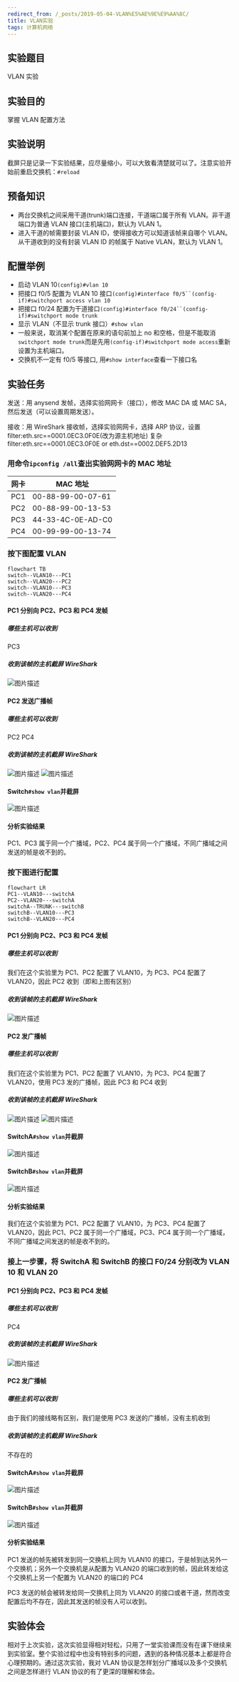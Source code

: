```yaml
---
redirect_from: /_posts/2019-05-04-VLAN%E5%AE%9E%E9%AA%8C/
title: VLAN实验
tags: 计算机网络
---
```


## 实验题目

VLAN 实验

## 实验目的

掌握 VLAN 配置方法

## 实验说明

截屏只是记录一下实验结果，应尽量缩小，可以大致看清楚就可以了。注意实验开始前重启交换机：`#reload`

## 预备知识

- 两台交换机之间采用干道(trunk)端口连接，干道端口属于所有 VLAN。非干道端口为普通 VLAN 接口(主机端口)，默认为 VLAN 1。
- 进入干道的帧需要封装 VLAN ID，使得接收方可以知道该帧来自哪个 VLAN。从干道收到的没有封装 VLAN ID 的帧属于 Native VLAN，默认为 VLAN 1。

## 配置举例

- 启动 VLAN 10`(config)#vlan 10`
- 把接口 f0/5 配置为 VLAN 10 接口` (config)#interface f0/5``(config-if)#switchport access vlan 10 `
- 把接口 f0/24 配置为干道接口` (config)#interface f0/24``(config-if)#switchport mode trunk `
- 显示 VLAN（不显示 trunk 接口）`#show vlan`
- 一般来说，取消某个配置在原来的语句前加上 no 和空格，但是不能取消`switchport mode trunk`而是先用`(config-if)#switchport mode access`重新设置为主机端口。
- 交换机不一定有 f0/5 等接口, 用`#show interface`查看一下接口名

## 实验任务

发送：用 anysend 发帧，选择实验网网卡（接口），修改 MAC DA 或 MAC SA，然后发送（可以设置周期发送）。

接收：用 WireShark 接收帧，选择实验网网卡，选择 ARP 协议，设置 filter:eth.src==0001.0EC3.0F0E(改为源主机地址)
复杂 filter:eth.src==0001.0EC3.0F0E or eth.dst==0002.DEF5.2D13

### 用命令`ipconfig /all`查出实验网网卡的 MAC 地址

| 网卡 | MAC 地址          |
| ---- | ----------------- |
| PC1  | 00-88-99-00-07-61 |
| PC2  | 00-88-99-00-13-53 |
| PC3  | 44-33-4C-0E-AD-C0 |
| PC4  | 00-99-99-00-13-74 |

### 按下图配置 VLAN

```mermaid
flowchart TB
switch--VLAN10---PC1
switch--VLAN20---PC2
switch--VLAN10---PC3
switch--VLAN20---PC4
```

#### PC1 分别向 PC2、PC3 和 PC4 发帧

##### 哪些主机可以收到

PC3

##### 收到该帧的主机截屏 WireShark

![图片描述](/assets/image/2019-05-04-1.jpg)

#### PC2 发送广播帧

##### 哪些主机可以收到

PC2 PC4

##### 收到该帧的主机截屏 WireShark

![图片描述](/assets/image/2019-05-04-2.jpg)
![图片描述](/assets/image/2019-05-04-3.jpg)

#### Switch`#show vlan`并截屏

![图片描述](/assets/image/2019-05-04-9.jpg)

#### 分析实验结果

PC1、PC3 属于同一个广播域，PC2、PC4 属于同一个广播域，不同广播域之间发送的帧是收不到的。

### 按下图进行配置

```mermaid
flowchart LR
PC1--VLAN10---switchA
PC2--VLAN20---switchA
switchA--TRUNK---switchB
switchB--VLAN10---PC3
switchB--VLAN20---PC4
```

#### PC1 分别向 PC2、PC3 和 PC4 发帧

##### 哪些主机可以收到

我们在这个实验里为 PC1、PC2 配置了 VLAN10，为 PC3、PC4 配置了 VLAN20，因此 PC2 收到（即和上图有区别）

##### 收到该帧的主机截屏 WireShark

![图片描述](/assets/image/2019-05-04-4.jpg)

#### PC2 发广播帧

##### 哪些主机可以收到

我们在这个实验里为 PC1、PC2 配置了 VLAN10，为 PC3、PC4 配置了 VLAN20，使用 PC3 发的广播帧，因此 PC3 和 PC4 收到

##### 收到该帧的主机截屏 WireShark

![图片描述](/assets/image/2019-05-04-5.jpg)
![图片描述](/assets/image/2019-05-04-6.jpg)

#### SwitchA`#show vlan`并截屏

![图片描述](/assets/image/2019-05-04-7.jpg)

#### SwitchB`#show vlan`并截屏

![图片描述](/assets/image/2019-05-04-8.jpg)

#### 分析实验结果

我们在这个实验里为 PC1、PC2 配置了 VLAN10，为 PC3、PC4 配置了 VLAN20，因此 PC1、PC2 属于同一个广播域，PC3、PC4 属于同一个广播域，不同广播域之间发送的帧是收不到的。

### 接上一步骤，将 SwitchA 和 SwitchB 的接口 F0/24 分别改为 VLAN 10 和 VLAN 20

#### PC1 分别向 PC2、PC3 和 PC4 发帧

##### 哪些主机可以收到

PC4

##### 收到该帧的主机截屏 WireShark

![图片描述](/assets/image/2019-05-04-10.jpg)

#### PC2 发广播帧

##### 哪些主机可以收到

由于我们的接线略有区别，我们是使用 PC3 发送的广播帧，没有主机收到

##### 收到该帧的主机截屏 WireShark

不存在的

#### SwitchA`#show vlan`并截屏

![图片描述](/assets/image/2019-05-04-11.jpg)

#### SwitchB`#show vlan`并截屏

![图片描述](/assets/image/2019-05-04-12.jpg)

#### 分析实验结果

PC1 发送的帧先被转发到同一交换机上同为 VLAN10 的接口，于是帧到达另外一个交换机；另外一个交换机是从配置为 VLAN20 的端口收到的帧，因此转发给这个交换机上另一个配置为 VLAN20 的端口的 PC4

PC3 发送的帧会被转发给同一交换机上同为 VLAN20 的接口或者干道，然而改变配置后均不存在，因此其发送的帧没有人可以收到。

## 实验体会

相对于上次实验，这次实验显得相对轻松，只用了一堂实验课而没有在课下继续来到实验室。整个实验过程中也没有特别多的问题，遇到的各种情况基本上都是符合心理预期的。通过这次实验，我对 VLAN 协议是怎样划分广播域以及多个交换机之间是怎样进行 VLAN 协议的有了更深的理解和体会。

